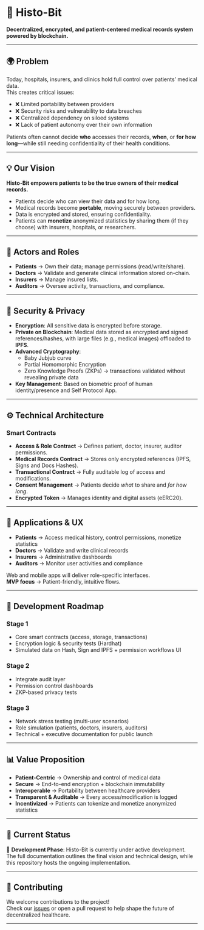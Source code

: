 # 🧬 Histo-Bit

**Decentralized, encrypted, and patient-centered medical records system powered by blockchain.**

---

## 🌍 Problem

Today, hospitals, insurers, and clinics hold full control over patients’ medical data.  
This creates critical issues:

- ❌ Limited portability between providers  
- ❌ Security risks and vulnerability to data breaches  
- ❌ Centralized dependency on siloed systems  
- ❌ Lack of patient autonomy over their own information  

Patients often cannot decide **who** accesses their records, **when**, or **for how long**—while still needing confidentiality of their health conditions.

---

## 💡 Our Vision

**Histo-Bit empowers patients to be the true owners of their medical records.**

- Patients decide who can view their data and for how long.  
- Medical records become **portable**, moving securely between providers.  
- Data is encrypted and stored, ensuring confidentiality.  
- Patients can **monetize** anonymized statistics by sharing them (if they choose) with insurers, hospitals, or researchers.

---

## 👥 Actors and Roles

- **Patients** → Own their data; manage permissions (read/write/share).  
- **Doctors** → Validate and generate clinical information stored on-chain.  
- **Insurers** → Manage insured lists.  
- **Auditors** → Oversee activity, transactions, and compliance.  

---

## 🔐 Security & Privacy

- **Encryption**: All sensitive data is encrypted before storage.  
- **Private on Blockchain**: Medical data stored as encrypted and signed references/hashes, with large files (e.g., medical images) offloaded to **IPFS**.  
- **Advanced Cryptography**:  
  - Baby Jubjub curve  
  - Partial Homomorphic Encryption  
  - Zero Knowledge Proofs (ZKPs) → transactions validated without revealing private data  
- **Key Management**: Based on biometric proof of human identity/presence and Self Protocol App.  

---

## ⚙️ Technical Architecture

### Smart Contracts
- **Access & Role Contract** → Defines patient, doctor, insurer, auditor permissions.  
- **Medical Records Contract** → Stores only encrypted references (IPFS, Signs and Docs Hashes).  
- **Transactional Contract** → Fully auditable log of access and modifications.  
- **Consent Management** → Patients decide *what* to share and *for how long*.  
- **Encrypted Token** → Manages identity and digital assets (eERC20).  

---

## 📱 Applications & UX

- **Patients** → Access medical history, control permissions, monetize statistics  
- **Doctors** → Validate and write clinical records  
- **Insurers** → Administrative dashboards
- **Auditors** → Monitor user activities and compliance  

Web and mobile apps will deliver role-specific interfaces.  
**MVP focus** → Patient-friendly, intuitive flows.

---

## 🚀 Development Roadmap

### Stage 1
- Core smart contracts (access, storage, transactions)  
- Encryption logic & security tests (Hardhat)  
- Simulated data on Hash, Sign and IPFS + permission workflows UI  

### Stage 2
- Integrate audit layer  
- Permission control dashboards  
- ZKP-based privacy tests  

### Stage 3
- Network stress testing (multi-user scenarios)  
- Role simulation (patients, doctors, insurers, auditors)  
- Technical + executive documentation for public launch  

---

## 📊 Value Proposition

- **Patient-Centric** → Ownership and control of medical data  
- **Secure** → End-to-end encryption + blockchain immutability  
- **Interoperable** → Portability between healthcare providers  
- **Transparent & Auditable** → Every access/modification is logged  
- **Incentivized** → Patients can tokenize and monetize anonymized statistics  

---

## 📌 Current Status

🚧 **Development Phase**: Histo-Bit is currently under active development.  
The full documentation outlines the final vision and technical design, while this repository hosts the ongoing implementation.  

---

## 🤝 Contributing

We welcome contributions to the project!  
Check our [issues](./issues) or open a pull request to help shape the future of decentralized healthcare.

---


